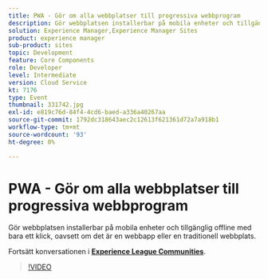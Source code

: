 ```yaml
---
title: PWA - Gör om alla webbplatser till progressiva webbprogram
description: Gör webbplatsen installerbar på mobila enheter och tillgänglig offline med bara ett klick, oavsett om det är en webbapp eller en traditionell webbplats. Den här sessionen skapades som en del av Adobe Developers Live Content Event.
solution: Experience Manager,Experience Manager Sites
product: experience manager
sub-product: sites
topic: Development
feature: Core Components
role: Developer
level: Intermediate
version: Cloud Service
kt: 7176
type: Event
thumbnail: 331742.jpg
exl-id: e819c76d-84f4-4cd6-baed-a336a40267aa
source-git-commit: 1792dc318643aec2c12613f621361d72a7a918b1
workflow-type: tm+mt
source-wordcount: '93'
ht-degree: 0%

---
```


# PWA - Gör om alla webbplatser till progressiva webbprogram

Gör webbplatsen installerbar på mobila enheter och tillgänglig offline med bara ett klick, oavsett om det är en webbapp eller en traditionell webbplats.

Fortsätt konversationen i **[Experience League Communities](https://adobe.ly/36Yd3v6)**.

>[!VIDEO](https://video.tv.adobe.com/v/331742/?quality=12&learn=on&hidetitle=true)
